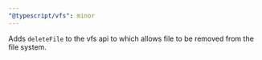 ```yaml
---
"@typescript/vfs": minor
---
```


Adds `deleteFile` to the vfs api to which allows file to be removed from the file system.